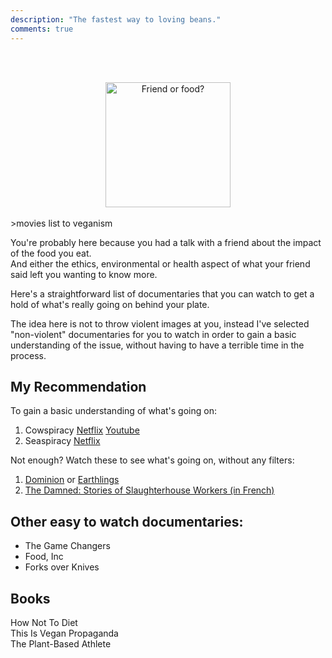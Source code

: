 ```yaml
---
description: "The fastest way to loving beans."
comments: true
---
```

<br><br>
<center>
    <img src="{{ site.baseurl }}/images/friend-or-food.jpg" alt="Friend or food?" height="200" width="auto">
</center>
<br>
>movies list to veganism

<br>

You're probably here because you had a talk with a friend about the impact of the food you eat.  
And either the ethics, environmental or health aspect of what your friend said left you wanting to know more.  

Here's a straightforward list of documentaries that you can watch to get a hold of what's really going on behind your plate.  

The idea here is not to throw violent images at you, instead I've selected "non-violent" documentaries for you to watch in order to gain a basic understanding of the issue, without having to have a terrible time in the process.  

## My Recommendation

To gain a basic understanding of what's going on:
1. Cowspiracy <a href="https://www.netflix.com/fr-en/title/80033772" target="_blank">Netflix</a> <a href="https://youtu.be/kxMBrqDvFhE" target="_blank">Youtube</a>
2. Seaspiracy <a href="https://www.netflix.com/fr-en/title/81014008" target="_blank">Netflix</a>

Not enough? Watch these to see what's going on, without any filters:
1. [Dominion](https://youtu.be/LQRAfJyEsko) or [Earthlings](https://youtu.be/8gqwpfEcBjI)
2. [The Damned: Stories of Slaughterhouse Workers (in French)](https://youtu.be/Trge8blO_hI)


## Other easy to watch documentaries:
- The Game Changers  
- Food, Inc  
- Forks over Knives  


## Books
How Not To Diet  
This Is Vegan Propaganda  
The Plant-Based Athlete  
